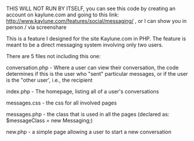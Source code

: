 THIS WILL NOT RUN BY ITSELF, you can see this code by creating an account on kaylune.com and going to this link: http://www.kaylune.com/features/social/messaging/ , or I can show you in person / via screenshare 

This is a feature I designed for the site Kaylune.com in PHP. The feature is meant to be a direct messaging system involving only two users. 

There are 5 files not including this one:

conversation.php - Where a user can view their conversation, the code determines if this is the user who "sent" particular messages, or if the user is the "other user', i.e., the recipient 

index.php - The homepage, listing all of a user's conversations 

messages.css - the css for all involved pages

messages.php - the class that is used in all the pages (declared as: $messageClass = new Messaging;) 

new.php - a simple page allowing a user to start a new conversation 
